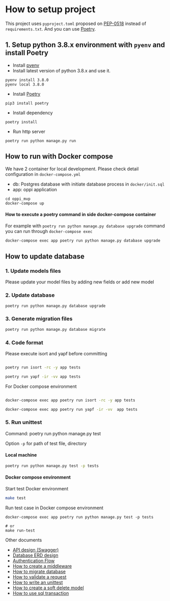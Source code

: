 # How to setup project

This project uses `pyproject.toml` proposed on [PEP-0518](https://www.python.org/dev/peps/pep-0518/#specification) instead of `requirements.txt`. And you can use [Poetry](https://python-poetry.org/).

## 1. Setup python 3.8.x environment with `pyenv` and install Poetry

- Install [pyenv](https://github.com/pyenv/pyenv)
- Install latest version of python 3.8.x and use it.

```
pyenv install 3.8.0
pyenv local 3.8.0
```

- Install [Poetry](https://python-poetry.org/)

```
pip3 install poetry
```

- Install dependency

```
poetry install
```

- Run http server

```
poetry run python manage.py run
```


## How to run with Docker compose

We have 2 container for local development. Please check detail configuration in `docker-compose.yml`

- db: Postgres database with initiate database process in `docker/init.sql`
- app: oppi application

```
cd oppi_mvp
docker-compose up
```

#### How to execute a poetry command in side docker-compose container
For example with `poetry run python manage.py database upgrade` command you can run through `docker-compose exec`

```bash
docker-compose exec app poetry run python manage.py database upgrade

```

## How to update database

### 1. Update models files
Please update your model files by adding new fields or add new model

### 2. Update database

```bash
poetry run python manage.py database upgrade
```

### 3. Generate migration files
```bash
poetry run python manage.py database migrate
```

### 4. Code format

Please execute isort and yapf before committing

```bash

poetry run isort -rc -y app tests

poetry run yapf -ir -vv app tests
```

For Docker compose environment

```bash

docker-compose exec app poetry run isort -rc -y app tests

docker-compose exec app poetry run yapf -ir -vv  app tests

```

### 5. Run unittest

Command:
poetry run python manage.py test

Option `-p` for path of test file, directory

#### Local machine

```bash
poetry run python manage.py test -p tests

```

#### Docker compose environment
Start test Docker environment

```bash
make test

```

Run test case in Docker compose environment
```.env
docker-compose exec app poetry run python manage.py test -p tests

# or
make run-test
```

Other documents
- [API design (Swagger)](./documents/api.yaml)
- [Database ERD design](./documents/db/schema.plantuml)
- [Authentication Flow](./documents/authentication.md)
- [How to create a middleware](./documents/how-to-create-middleware.md)
- [How to migrate database](./documents/how-to-migrate-database.md)
- [How to validate a request](./documents/how-to-validate-request-params.md)
- [How to write an unittest](./documents/unittest.md)
- [How to create a soft delete model](./documents/how-to-create-soft-delete-model.md)
- [How to use sql transaction](./documents/how-to-use-a-sql-transaction.md)
